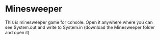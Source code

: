 # Minesweeper
This is minesweeper game for console. Open it anywhere where you can see System.out and write to System.in
(download the Minesweeper folder and open it)
